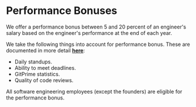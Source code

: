 # Performance Bonuses
We offer a performance bonus between 5 and 20 percent of an engineer's salary based on the engineer's performance at the end of each year. 

We take the following things into account for performance bonus. These are documented in more detail [**here**](https://github.com/doctalk-india/handbook/blob/master/Operations%20Documents/Performance%20Evaluation.md):
* Daily standups.
* Ability to meet deadlines.
* GitPrime statistics.
* Quality of code reviews.

All software engineering employees (except the founders) are eligible for the performance bonus. 